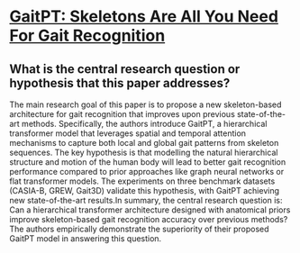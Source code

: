 # [GaitPT: Skeletons Are All You Need For Gait Recognition](https://arxiv.org/abs/2308.10623)

## What is the central research question or hypothesis that this paper addresses?

The main research goal of this paper is to propose a new skeleton-based architecture for gait recognition that improves upon previous state-of-the-art methods. Specifically, the authors introduce GaitPT, a hierarchical transformer model that leverages spatial and temporal attention mechanisms to capture both local and global gait patterns from skeleton sequences. The key hypothesis is that modelling the natural hierarchical structure and motion of the human body will lead to better gait recognition performance compared to prior approaches like graph neural networks or flat transformer models. The experiments on three benchmark datasets (CASIA-B, GREW, Gait3D) validate this hypothesis, with GaitPT achieving new state-of-the-art results.In summary, the central research question is: Can a hierarchical transformer architecture designed with anatomical priors improve skeleton-based gait recognition accuracy over previous methods? The authors empirically demonstrate the superiority of their proposed GaitPT model in answering this question.
